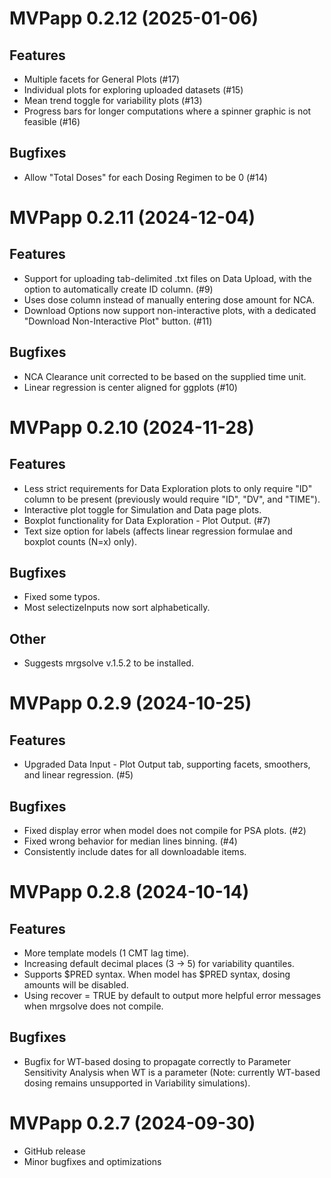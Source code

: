 # MVPapp 0.2.12 (2025-01-06)

## Features

* Multiple facets for General Plots (#17)
* Individual plots for exploring uploaded datasets (#15)  
* Mean trend toggle for variability plots (#13)  
* Progress bars for longer computations where a spinner graphic is not feasible (#16)

## Bugfixes

* Allow "Total Doses" for each Dosing Regimen to be 0 (#14)

# MVPapp 0.2.11 (2024-12-04)

## Features

* Support for uploading tab-delimited .txt files on Data Upload, with the option to automatically create ID column. (#9)  
* Uses dose column instead of manually entering dose amount for NCA.  
* Download Options now support non-interactive plots, with a dedicated "Download Non-Interactive Plot" button. (#11)  

## Bugfixes

* NCA Clearance unit corrected to be based on the supplied time unit.  
* Linear regression is center aligned for ggplots (#10)  

# MVPapp 0.2.10 (2024-11-28)

## Features

* Less strict requirements for Data Exploration plots to only require "ID" column to be present (previously would require "ID", "DV", and "TIME").  
* Interactive plot toggle for Simulation and Data page plots.  
* Boxplot functionality for Data Exploration - Plot Output. (#7)  
* Text size option for labels (affects linear regression formulae and boxplot counts (N=x) only).  

## Bugfixes

* Fixed some typos.  
* Most selectizeInputs now sort alphabetically. 

## Other

* Suggests mrgsolve v.1.5.2 to be installed.  

# MVPapp 0.2.9 (2024-10-25)

## Features

* Upgraded Data Input - Plot Output tab, supporting facets, smoothers, and linear regression. (#5)  

## Bugfixes

* Fixed display error when model does not compile for PSA plots. (#2)  
* Fixed wrong behavior for median lines binning. (#4)  
* Consistently include dates for all downloadable items.

# MVPapp 0.2.8 (2024-10-14)

## Features

* More template models (1 CMT lag time).  
* Increasing default decimal places (3 -> 5) for variability quantiles.  
* Supports \$PRED syntax. When model has \$PRED syntax, dosing amounts will be disabled.  
* Using recover = TRUE by default to output more helpful error messages when mrgsolve does not compile.  

## Bugfixes

* Bugfix for WT-based dosing to propagate correctly to Parameter Sensitivity Analysis when WT is a parameter (Note: currently WT-based dosing remains unsupported in Variability simulations). 


# MVPapp 0.2.7 (2024-09-30)

* GitHub release  
* Minor bugfixes and optimizations
